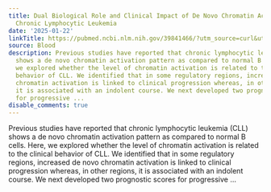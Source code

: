 ```yaml
---
title: Dual Biological Role and Clinical Impact of De Novo Chromatin Activation in
  Chronic Lymphocytic Leukemia
date: '2025-01-22'
linkTitle: https://pubmed.ncbi.nlm.nih.gov/39841466/?utm_source=curl&utm_medium=rss&utm_campaign=journals&utm_content=7603509&fc=None&ff=20250122171149&v=2.18.0.post9+e462414
source: Blood
description: Previous studies have reported that chronic lymphocytic leukemia (CLL)
  shows a de novo chromatin activation pattern as compared to normal B cells. Here,
  we explored whether the level of chromatin activation is related to the clinical
  behavior of CLL. We identified that in some regulatory regions, increased de novo
  chromatin activation is linked to clinical progression whereas, in other regions,
  it is associated with an indolent course. We next developed two prognostic scores
  for progressive ...
disable_comments: true
---
```

Previous studies have reported that chronic lymphocytic leukemia (CLL) shows a de novo chromatin activation pattern as compared to normal B cells. Here, we explored whether the level of chromatin activation is related to the clinical behavior of CLL. We identified that in some regulatory regions, increased de novo chromatin activation is linked to clinical progression whereas, in other regions, it is associated with an indolent course. We next developed two prognostic scores for progressive ...